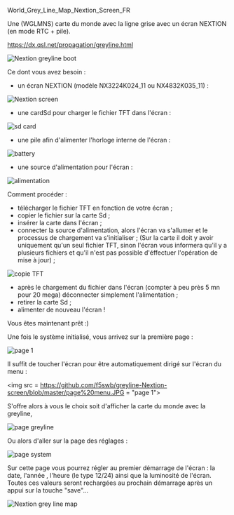  World_Grey_Line_Map_Nextion_Screen_FR
 
Une (WGLMNS) carte du monde avec la ligne grise avec un écran NEXTION (en mode RTC + pile). 

https://dx.qsl.net/propagation/greyline.html

<img src = "https://github.com/f5swb/greyline-Nextion-screen/blob/master/Capture%20boot.JPG" title = "Nextion greyline boot">


Ce dont vous avez besoin : 
- un écran NEXTION (modèle NX3224K024_11 ou NX4832K035_11) : 

<img src = https://github.com/f5swb/greyline-Nextion-screen/blob/master/nextion%20screen.JPG title = "Nextion screen">

- une cardSd  pour charger le fichier TFT dans l'écran : 

<img src = https://github.com/f5swb/greyline-Nextion-screen/blob/master/sd%20card.JPG title = "sd card">

- une pile afin d'alimenter l'horloge interne de l'écran :

<img src = https://github.com/f5swb/greyline-Nextion-screen/blob/master/value-cr1220-3v-lithium-battery-15183-p.png title = "battery">

- une source d'alimentation pour l'écran :

<img src = https://github.com/f5swb/greyline-Nextion-screen/blob/master/power.JPG title = "alimentation">

Comment procéder :
- télécharger le fichier TFT en fonction de votre écran ;
- copier le fichier sur la carte Sd ;
- insérer la carte dans l'écran ;
- connecter la source d'alimentation, alors l'écran va s'allumer et le processus de chargement va s'initialiser ; 
(Sur la carte il doit y avoir uniquement qu'un seul fichier TFT, sinon l'écran vous informera qu'il y a plusieurs fichiers et qu'il n'est pas possible d'éffectuer l'opération de mise à jour) ;

<img src = https://github.com/f5swb/greyline-Nextion-screen/blob/master/copie.JPG title = "copie TFT">

- après le chargement du fichier dans l'écran (compter à peu près 5 mn pour 20 mega) déconnecter simplement l'alimentation ; 
- retirer la carte Sd ;
- alimenter de nouveau l'écran ! 

Vous êtes maintenant prêt :)

Une fois le système initialisé, vous arrivez sur la première page :

<img src = https://github.com/f5swb/greyline-Nextion-screen/blob/master/page%201.JPG title = "page 1">

Il suffit de toucher l'écran pour être automatiquement dirigé sur l'écran du menu :

<img src = https://github.com/f5swb/greyline-Nextion-screen/blob/master/page%20menu.JPG = "page 1">

S'offre alors à vous le choix soit d'afficher la carte du monde avec la greyline, 

<img src = https://github.com/f5swb/greyline-Nextion-screen/blob/master/page%20greyline.JPG title = "page greyline">

Ou alors d'aller sur la page des réglages :

<img src = https://github.com/f5swb/greyline-Nextion-screen/blob/master/system%20control.JPG title = "page system">

Sur cette page vous pourrez régler au premier démarrage de l'écran : la date, l'année , l'heure (le type 12/24) ainsi que la luminosité de l'écran. Toutes ces valeurs seront rechargées au prochain démarrage après un appui sur la touche "save"...




<img src = "https://github.com/f5swb/greyline-Nextion-screen/blob/master/map.JPG" title = "Nextion grey line map">

